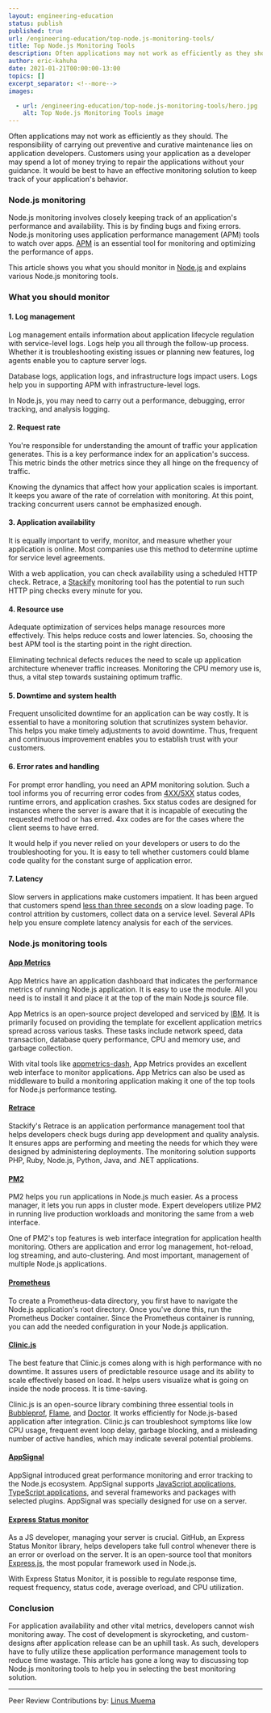 ```yaml
---
layout: engineering-education
status: publish
published: true
url: /engineering-education/top-node.js-monitoring-tools/
title: Top Node.js Monitoring Tools
description: Often applications may not work as efficiently as they should. The responsibility of carrying out preventive and curative maintenance lies on application developers.
author: eric-kahuha
date: 2021-01-21T00:00:00-13:00
topics: []
excerpt_separator: <!--more-->
images:

  - url: /engineering-education/top-node.js-monitoring-tools/hero.jpg
    alt: Top Node.js Monitoring Tools image
---
```


Often applications may not work as efficiently as they should. The responsibility of carrying out preventive and curative maintenance lies on application developers. Customers using your application as a developer may spend a lot of money trying to repair the applications without your guidance. It would be best to have an effective monitoring solution to keep track of your application's behavior.

### Node.js monitoring
Node.js monitoring involves closely keeping track of an application's performance and availability. This is by finding bugs and fixing errors. Node.js monitoring uses application performance management (APM) tools to watch over apps. [APM](https://stackify.com/what-is-apm/) is an essential tool for monitoring and optimizing the performance of apps.

This article shows you what you should monitor in [Node.js](https://nodejs.org/) and explains various Node.js monitoring tools.

### What you should monitor

#### 1. Log management
Log management entails information about application lifecycle regulation with service-level logs. Logs help you all through the follow-up process. Whether it is troubleshooting existing issues or planning new features, log agents enable you to capture server logs.

Database logs, application logs, and infrastructure logs impact users. Logs help you in supporting APM with infrastructure-level logs.

In Node.js, you may need to carry out a performance, debugging, error tracking, and analysis logging.

#### 2. Request rate
You're responsible for understanding the amount of traffic your application generates. This is a key performance index for an application's success. This metric binds the other metrics since they all hinge on the frequency of traffic.

Knowing the dynamics that affect how your application scales is important. It keeps you aware of the rate of correlation with monitoring. At this point, tracking concurrent users cannot be emphasized enough.

#### 3. Application availability
It is equally important to verify, monitor, and measure whether your application is online. Most companies use this method to determine uptime for service level agreements.

With a web application, you can check availability using a scheduled HTTP check. Retrace, a [Stackify](https://stackify.com/) monitoring tool has the potential to run such HTTP ping checks every minute for you.

#### 4. Resource use
Adequate optimization of services helps manage resources more effectively. This helps reduce costs and lower latencies. So, choosing the best APM tool is the starting point in the right direction.

Eliminating technical defects reduces the need to scale up application architecture whenever traffic increases. Monitoring the CPU memory use is, thus, a vital step towards sustaining optimum traffic.

#### 5. Downtime and system health
Frequent unsolicited downtime for an application can be way costly.  It is essential to have a monitoring solution that scrutinizes system behavior.  This helps you make timely adjustments to avoid downtime. Thus, frequent and continuous improvement enables you to establish trust with your customers.

#### 6. Error rates and handling
For prompt error handling, you need an APM monitoring solution. Such a tool informs you of recurring error codes from [4XX/5XX](https://www.w3.org/Protocols/HTTP/HTRESP.html) status codes, runtime errors, and application crashes. 5xx status codes are designed for instances where the server is aware that it is incapable of executing the requested method or has erred. 4xx codes are for the cases where the client seems to have erred.

It would help if you never relied on your developers or users to do the troubleshooting for you. It is easy to tell whether customers could blame code quality for the constant surge of application error.

#### 7. Latency
Slow servers in applications make customers impatient. It has been argued that customers spend [less than three seconds](https://www.marketingdive.com/news/google-53-of-mobile-users-abandon-sites-that-take-over-3-seconds-to-load/426070/) on a slow loading page. To control attrition by customers, collect data on a service level. Several APIs help you ensure complete latency analysis for each of the services.

### Node.js monitoring tools

#### [App Metrics](https://www.app-metrics.io/)
App Metrics have an application dashboard that indicates the performance metrics of running Node.js application. It is easy to use the module. All you need is to install it and place it at the top of the main Node.js source file.

App Metrics is an open-source project developed and serviced by [IBM](https://www.ibm.com/). It is primarily focused on providing the template for excellent application metrics spread across various tasks. These tasks include network speed, data transaction, database query performance, CPU and memory use, and garbage collection.

With vital tools like [appmetrics-dash](https://www.npmjs.com/package/appmetrics-dash), App Metrics provides an excellent web interface to monitor applications. App Metrics can also be used as middleware to build a monitoring application making it one of the top tools for Node.js performance testing.

#### [Retrace](https://stackify.com/retrace/)
Stackify's Retrace is an application performance management tool that helps developers check bugs during app development and quality analysis. It ensures apps are performing and meeting the needs for which they were designed by administering deployments. The monitoring solution supports PHP, Ruby, Node.js, Python, Java, and .NET applications.

#### [PM2](https://pm2.keymetrics.io/)
PM2 helps you run applications in Node.js much easier. As a process manager, it lets you run apps in cluster mode. Expert developers utilize PM2 in running live production workloads and monitoring the same from a web interface.

One of PM2's top features is web interface integration for application health monitoring. Others are application and error log management,  hot-reload, log streaming, and auto-clustering.  And most important, management of multiple Node.js applications.

#### [Prometheus](https://prometheus.io/)
To create a Prometheus-data directory, you first have to navigate the Node.js application's root directory. Once you've done this, run the Prometheus Docker container. Since the Prometheus container is running, you can add the needed configuration in your Node.js application. 

#### [Clinic.js](https://clinicjs.org/)
The best feature that Clinic.js comes along with is high performance with no downtime. It assures users of predictable resource usage and its ability to scale effectively based on load. It helps users visualize what is going on inside the node process. It is time-saving.

Clinic.js is an open-source library combining three essential tools in [Bubbleprof](https://clinicjs.org/bubbleprof/), [Flame](https://clinicjs.org/flame/), and [Doctor](https://clinicjs.org/doctor). It works efficiently for Node.js-based application after integration. Clinic.js can troubleshoot symptoms like low CPU usage, frequent event loop delay, garbage blocking, and a misleading number of active handles, which may indicate several potential problems.

#### [AppSignal](https://appsignal.com/)
AppSignal introduced great performance monitoring and error tracking to the Node.js ecosystem. AppSignal supports [JavaScript applications](https://data-flair.training/blogs/javascript-uses/#), [TypeScript applications](https://www.typescriptlang.org/docs/handbook/typescript-tooling-in-5-minutes.html), and several frameworks and packages with selected plugins. AppSignal was specially designed for use on a server.

#### [Express Status monitor](https://github.com/RafalWilinski/express-status-monitor)
As a JS developer, managing your server is crucial. GitHub, an Express Status Monitor library, helps developers take full control whenever there is an error or overload on the server. It is an open-source tool that monitors [Express.js](https://expressjs.com/), the most popular framework used in Node.js.

With Express Status Monitor, it is possible to regulate response time, request frequency, status code, average overload, and CPU utilization.

### Conclusion
For application availability and other vital metrics, developers cannot wish monitoring away. The cost of development is skyrocketing, and custom-designs after application release can be an uphill task. As such, developers have to fully utilize these application performance management tools to reduce time wastage. This article has gone a long way to discussing top Node.js monitoring tools to help you in selecting the best monitoring solution.

---
Peer Review Contributions by: [Linus Muema](/engineering-education/authors/linus-muema/)

